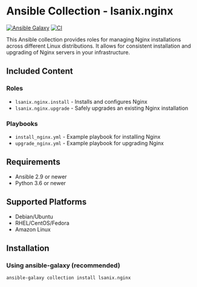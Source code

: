 # Ansible Collection - lsanix.nginx

[![Ansible Galaxy](https://img.shields.io/badge/galaxy-lsanix.nginx-blue.svg)](https://galaxy.ansible.com/lsanix/nginx)
[![CI](https://github.com/lsanix/nginx/actions/workflows/ansible-test.yml/badge.svg)](https://github.com/lsanix/nginx/actions/workflows/ansible-test.yml)

This Ansible collection provides roles for managing Nginx installations across different Linux distributions. It allows for consistent installation and upgrading of Nginx servers in your infrastructure.

## Included Content

### Roles

- `lsanix.nginx.install` - Installs and configures Nginx
- `lsanix.nginx.upgrade` - Safely upgrades an existing Nginx installation

### Playbooks

- `install_nginx.yml` - Example playbook for installing Nginx
- `upgrade_nginx.yml` - Example playbook for upgrading Nginx

## Requirements

- Ansible 2.9 or newer
- Python 3.6 or newer

## Supported Platforms

- Debian/Ubuntu
- RHEL/CentOS/Fedora
- Amazon Linux

## Installation

### Using ansible-galaxy (recommended)

```bash
ansible-galaxy collection install lsanix.nginx
